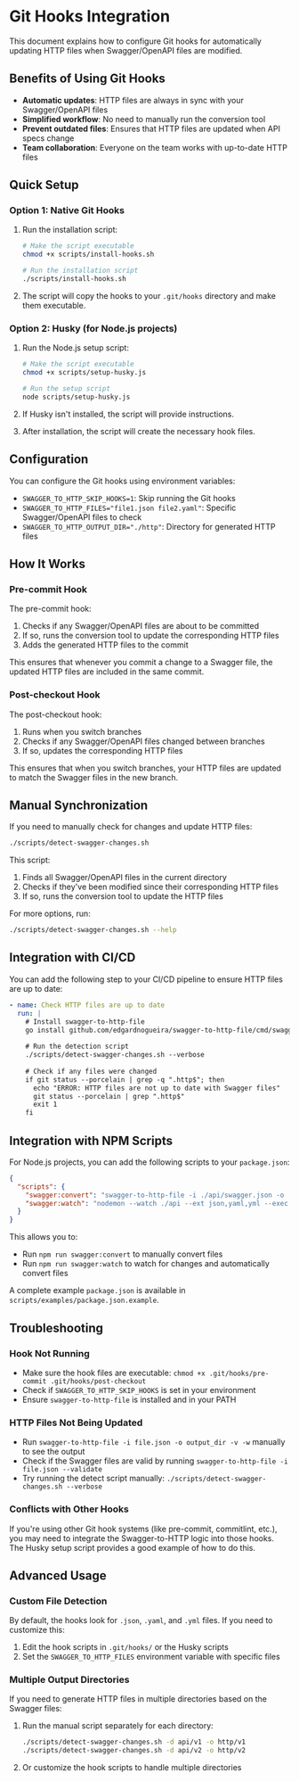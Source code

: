 # Git Hooks Integration

This document explains how to configure Git hooks for automatically updating HTTP files when Swagger/OpenAPI files are modified.

## Benefits of Using Git Hooks

- **Automatic updates**: HTTP files are always in sync with your Swagger/OpenAPI files
- **Simplified workflow**: No need to manually run the conversion tool
- **Prevent outdated files**: Ensures that HTTP files are updated when API specs change
- **Team collaboration**: Everyone on the team works with up-to-date HTTP files

## Quick Setup

### Option 1: Native Git Hooks

1. Run the installation script:
   ```bash
   # Make the script executable
   chmod +x scripts/install-hooks.sh
   
   # Run the installation script
   ./scripts/install-hooks.sh
   ```

2. The script will copy the hooks to your `.git/hooks` directory and make them executable.

### Option 2: Husky (for Node.js projects)

1. Run the Node.js setup script:
   ```bash
   # Make the script executable
   chmod +x scripts/setup-husky.js
   
   # Run the setup script
   node scripts/setup-husky.js
   ```

2. If Husky isn't installed, the script will provide instructions.

3. After installation, the script will create the necessary hook files.

## Configuration

You can configure the Git hooks using environment variables:

- `SWAGGER_TO_HTTP_SKIP_HOOKS=1`: Skip running the Git hooks
- `SWAGGER_TO_HTTP_FILES="file1.json file2.yaml"`: Specific Swagger/OpenAPI files to check
- `SWAGGER_TO_HTTP_OUTPUT_DIR="./http"`: Directory for generated HTTP files

## How It Works

### Pre-commit Hook

The pre-commit hook:
1. Checks if any Swagger/OpenAPI files are about to be committed
2. If so, runs the conversion tool to update the corresponding HTTP files
3. Adds the generated HTTP files to the commit

This ensures that whenever you commit a change to a Swagger file, the updated HTTP files are included in the same commit.

### Post-checkout Hook

The post-checkout hook:
1. Runs when you switch branches
2. Checks if any Swagger/OpenAPI files changed between branches
3. If so, updates the corresponding HTTP files

This ensures that when you switch branches, your HTTP files are updated to match the Swagger files in the new branch.

## Manual Synchronization

If you need to manually check for changes and update HTTP files:

```bash
./scripts/detect-swagger-changes.sh
```

This script:
1. Finds all Swagger/OpenAPI files in the current directory
2. Checks if they've been modified since their corresponding HTTP files
3. If so, runs the conversion tool to update the HTTP files

For more options, run:

```bash
./scripts/detect-swagger-changes.sh --help
```

## Integration with CI/CD

You can add the following step to your CI/CD pipeline to ensure HTTP files are up to date:

```yaml
- name: Check HTTP files are up to date
  run: |
    # Install swagger-to-http-file
    go install github.com/edgardnogueira/swagger-to-http-file/cmd/swagger-to-http-file@latest
    
    # Run the detection script
    ./scripts/detect-swagger-changes.sh --verbose
    
    # Check if any files were changed
    if git status --porcelain | grep -q ".http$"; then
      echo "ERROR: HTTP files are not up to date with Swagger files"
      git status --porcelain | grep ".http$"
      exit 1
    fi
```

## Integration with NPM Scripts

For Node.js projects, you can add the following scripts to your `package.json`:

```json
{
  "scripts": {
    "swagger:convert": "swagger-to-http-file -i ./api/swagger.json -o ./http -w",
    "swagger:watch": "nodemon --watch ./api --ext json,yaml,yml --exec 'npm run swagger:convert'"
  }
}
```

This allows you to:
- Run `npm run swagger:convert` to manually convert files
- Run `npm run swagger:watch` to watch for changes and automatically convert files

A complete example `package.json` is available in `scripts/examples/package.json.example`.

## Troubleshooting

### Hook Not Running

- Make sure the hook files are executable: `chmod +x .git/hooks/pre-commit .git/hooks/post-checkout`
- Check if `SWAGGER_TO_HTTP_SKIP_HOOKS` is set in your environment
- Ensure `swagger-to-http-file` is installed and in your PATH

### HTTP Files Not Being Updated

- Run `swagger-to-http-file -i file.json -o output_dir -v -w` manually to see the output
- Check if the Swagger files are valid by running `swagger-to-http-file -i file.json --validate`
- Try running the detect script manually: `./scripts/detect-swagger-changes.sh --verbose`

### Conflicts with Other Hooks

If you're using other Git hook systems (like pre-commit, commitlint, etc.), you may need to integrate the Swagger-to-HTTP logic into those hooks. The Husky setup script provides a good example of how to do this.

## Advanced Usage

### Custom File Detection

By default, the hooks look for `.json`, `.yaml`, and `.yml` files. If you need to customize this:

1. Edit the hook scripts in `.git/hooks/` or the Husky scripts
2. Set the `SWAGGER_TO_HTTP_FILES` environment variable with specific files

### Multiple Output Directories

If you need to generate HTTP files in multiple directories based on the Swagger files:

1. Run the manual script separately for each directory:
   ```bash
   ./scripts/detect-swagger-changes.sh -d api/v1 -o http/v1
   ./scripts/detect-swagger-changes.sh -d api/v2 -o http/v2
   ```

2. Or customize the hook scripts to handle multiple directories
